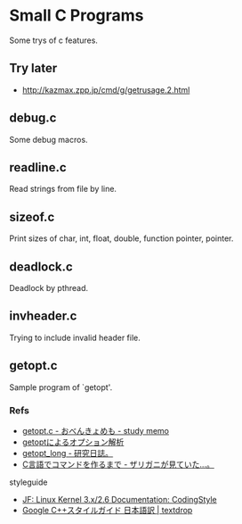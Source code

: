 Small C Programs
================

Some trys of c features.


Try later
---------

* <http://kazmax.zpp.jp/cmd/g/getrusage.2.html>


debug.c
-------

Some debug macros.


readline.c
----------

Read strings from file by line.


sizeof.c
--------

Print sizes of char, int, float, double, function pointer, pointer.


deadlock.c
----------

Deadlock by pthread.


invheader.c
-----------

Trying to include invalid header file.

getopt.c
--------

Sample program of `getopt'.

### Refs

* [getopt.c - おべんきょめも - study memo](http://studymemo.g.hatena.ne.jp/acotie/20090721/1248169037)
* [getoptによるオプション解析](http://www.am.sanken.osaka-u.ac.jp/~mukaigaw/misc/getopt.html)
* [getopt_long - 研究日誌。](http://blog.goo.ne.jp/u1low_cheap/e/fd1b21d10e15a330969bfc363a828f2d)
* [C言語でコマンドを作るまで - ザリガニが見ていた...。](http://d.hatena.ne.jp/zariganitosh/20100208/1265618630)

styleguide

* [JF: Linux Kernel 3.x/2.6 Documentation: CodingStyle](http://linuxjf.sourceforge.jp/JFdocs/kernel-docs-2.6/CodingStyle.html)
* [Google C++スタイルガイド 日本語訳 | textdrop](http://www.textdrop.net/google-styleguide-ja/cppguide.xml)
